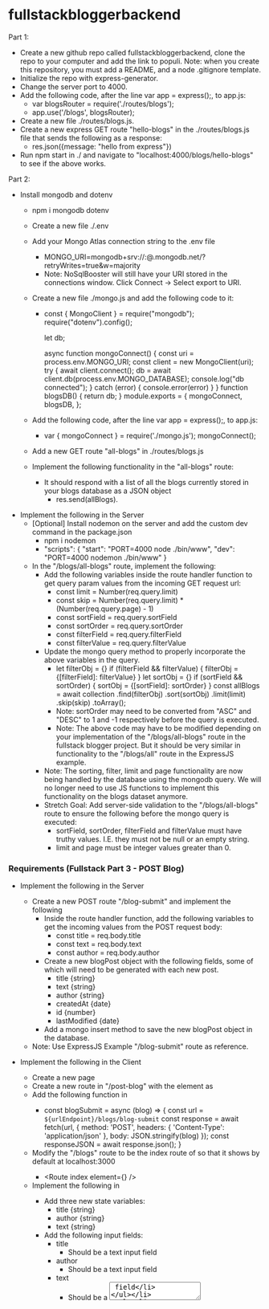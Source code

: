 # fullstackbloggerbackend

Part 1:

- Create a new github repo called fullstackbloggerbackend, clone the repo to your computer and add the link to populi. Note: when you create this repository, you must add a README, and a node .gitignore template.
- Initialize the repo with express-generator.
- Change the server port to 4000.
- Add the following code, after the line var app = express();, to app.js:
  - var blogsRouter = require('./routes/blogs');
  - app.use('/blogs', blogsRouter);
- Create a new file ./routes/blogs.js.
- Create a new express GET route "hello-blogs" in the ./routes/blogs.js file that sends the following as a response:
  - res.json({message: "hello from express"})
- Run npm start in ./ and navigate to "localhost:4000/blogs/hello-blogs" to see if the above works.

Part 2:

- Install mongodb and dotenv

  - npm i mongodb dotenv
  - Create a new file ./.env
  - Add your Mongo Atlas connection string to the .env file
    - MONGO_URI=mongodb+srv://<myusername>:<mypassword>@<mycluster>.mongodb.net/?retryWrites=true&w=majority
    - Note: NoSqlBooster will still have your URI stored in the connections window. Click Connect -> Select export to URI.
  - Create a new file ./mongo.js and add the following code to it:

    - const { MongoClient } = require("mongodb");
      require("dotenv").config();

      let db;

      async function mongoConnect() {
      const uri = process.env.MONGO_URI;
      const client = new MongoClient(uri);
      try {
      await client.connect();
      db = await client.db(process.env.MONGO_DATABASE);
      console.log("db connected");
      } catch (error) {
      console.error(error)
      }
      }
      function blogsDB() {
      return db;
      }
      module.exports = {
      mongoConnect,
      blogsDB,
      };

  - Add the following code, after the line var app = express();, to app.js:
    - var { mongoConnect } = require('./mongo.js');
      mongoConnect();
  - Add a new GET route "all-blogs" in ./routes/blogs.js
  - Implement the following functionality in the "all-blogs" route:
    - It should respond with a list of all the blogs currently stored in your blogs database as a JSON object
      - res.send(allBlogs).

* Implement the following in the Server
  - [Optional] Install nodemon on the server and add the custom dev command in the package.json
    - npm i nodemon
    - "scripts": {
      "start": "PORT=4000 node ./bin/www",
      "dev": "PORT=4000 nodemon ./bin/www"
      }
  - In the "/blogs/all-blogs" route, implement the following:
    - Add the following variables inside the route handler function to get query param values from the incoming GET request url:
      - const limit = Number(req.query.limit)
      - const skip = Number(req.query.limit) \* (Number(req.query.page) - 1)
      - const sortField = req.query.sortField
      - const sortOrder = req.query.sortOrder
      - const filterField = req.query.filterField
      - const filterValue = req.query.filterValue
    - Update the mongo query method to properly incorporate the above variables in the query.
      - let filterObj = {}
        if (filterField && filterValue) {
        filterObj = {[filterField]: filterValue}
        }
        let sortObj = {}
        if (sortField && sortOrder) {
        sortObj = {[sortField]: sortOrder}
        }
        const allBlogs = await collection
        .find(filterObj)
        .sort(sortObj)
        .limit(limit)
        .skip(skip)
        .toArray();
      - Note: sortOrder may need to be converted from "ASC" and "DESC" to 1 and -1 respectively before the query is executed.
      - Note: The above code may have to be modified depending on your implementation of the "/blogs/all-blogs" route in the fullstack blogger project. But it should be very similar in functionality to the "/blogs/all" route in the ExpressJS example.
    - Note: The sorting, filter, limit and page functionality are now being handled by the database using the mongodb query. We will no longer need to use JS functions to implement this functionality on the blogs dataset anymore.
    - Stretch Goal: Add server-side validation to the "/blogs/all-blogs" route to ensure the following before the mongo query is executed:
      - sortField, sortOrder, filterField and filterValue must have truthy values. I.E. they must not be null or an empty string.
      - limit and page must be integer values greater than 0.

### Requirements (Fullstack Part 3 - POST Blog)

- Implement the following in the Server

  - Create a new POST route "/blog-submit" and implement the following
    - Inside the route handler function, add the following variables to get the incoming values from the POST request body:
      - const title = req.body.title
      - const text = req.body.text
      - const author = req.body.author
    - Create a new blogPost object with the following fields, some of which will need to be generated with each new post.
      - title {string}
      - text {string}
      - author {string}
      - createdAt {date}
      - id {number}
      - lastModified {date}
    - Add a mongo insert method to save the new blogPost object in the database.
  - Note: Use ExpressJS Example "/blog-submit" route as reference.

- Implement the following in the Client

  - Create a new page <PostBlogPage />
  - Create a new route in <App /> "/post-blog" with the element as <PostBlogPage />
  - Add the following function in <App />
    - const blogSubmit = async (blog) => {
      const url = `${urlEndpoint}/blogs/blog-submit`
      const response = await fetch(url, {
      method: 'POST',
      headers: {
      'Content-Type': 'application/json'
      },
      body: JSON.stringify(blog)
      });
      const responseJSON = await response.json();
      }
  - Modify the "/blogs" route to be the index route of <App /> so that it shows by default at localhost:3000
    - <Route index element={<BlogsPage message={serverJSON.message} blogSubmit={blogSubmit} />} />
  - Implement the following in <PostBlogPage />
    - Add three new state variables:
      - title {string}
      - author {string}
      - text {string}
    - Add the following input fields:
      - title
        - Should be a text input field
      - author
        - Should be a text input field
      - text
        - Should be a <textarea> field
    - Hook up all input fields to their corresponding state variables
    - Add a <button> called Submit
    - The Submit button should call props.blogSubmit(blogData) onClick and then programatically redirect to the home page.
      - const navigate = useNavigate()
      - navigate(`/`)
  - Note: blogData is going to be an object containing the current values of title, author, and text in the <PostBlogPage /> state. This data will be received by the server through the POST request, which will then in turn generate a new blog post with the added fields such as createdAt. The server will then save the new post using the mongo insert() method.

- Stretch Goal: Add a debounce in the Front-End to the text input fields
  - https://usehooks.com/useDebounce/
- Stretch Goal: Modify the mongo method for "all-blogs" so that you can do a text match search in a blog post text field for a specific string. Additionally, update the filter options dropdown on the Front-End to include the "text" option.
  - Note: This will NOT check for partial searches
  - db.articles.find( { $text: { $search: "coffee" } } )
  - https://www.mongodb.com/docs/manual/reference/operator/query/text/#examples
- Super Stretch Goal:
  - elemMatch may be able to do a partial string match
  - https://www.mongodb.com/docs/manual/reference/operator/query/elemMatch/

### Requirements (Fullstack Part 3.1 - Blog Post Manager - Server)

- Implement the following Server-Side:
  - Create a new route file ./routes/admin.js
    - Add these lines to the top of the file:
      - var express = require("express");
        var router = express.Router();
        const { blogsDB } = require("../mongo");
    - Add this line to the bottom of the file:
      - module.exports = router
  - Add the new route to express in ./app.js
    - var adminRouter = require('./routes/admin');
    - app.use('/admin', adminRouter);
  - Implement three new admin routes in ./routes/admin.js
    - GET "/admin/blog-list"
      - This route should respond with an array of blog posts, but only with the following fields: [id, title, author, createdAt, lastModified].
        - res.json(adminBlogList)
      - Hint: The mongodb method .project({}) can be chained onto a .find({}) to retrieve only the specified fields from the database.
      - Note: The idea here is to leave out fields the administrator does not need to see, such as text, in order to reduce the amount of data sent between the client and the server.
    - PUT "/admin/edit-blog"
      - This route should receive a post body (req.body) with the following shape:
        - req.body = {
          blogId: {number},
          title: {string},
          author: {string},
          text: {string}
          }
      - Implement mongodb functionality to find a post by blogId and then update that post in the database with the new values from req.body.
        - try {
          const collection = await blogsDB().collection("posts")
          const updatedPost = {
          ...newPostData // This is where the new data from req.body will go
          }
          await collection.updateOne({
          id: blogId
          },{
          $set:{
          ...updatedPost
          }
          })
          res.json({success: true})
          } catch (e) {
          console.error(e)
          res.json({success: false})
          }
      - Note: The field lastModified should be set to the current date when you update the blog post.
    - DELETE "/admin/delete-blog/:blogId"
      - This route should get the blogId to delete from the req.params
      - Implement mongodb functionality to find a blog post by blogId and delete it
        - try {
          const collection = await blogsDB().collection("posts")
          await collection.deleteOne({
          id: blogId
          })  
           res.json({success: true})
          } catch (e) {
          console.error(e)
          res.json({success: false})
          }
  - Note: Eventually, we will be protecting certain functionality, such as editing or deleting a blog, by only allowing privileged admin users to access it.

### Requirements (Fullstack Part 3.3 - Blog Post Manager - Modal)

- Note: Our approach for this part of the Fullstack blogger is to implement the ability for an admin to edit blogs along with deleting them. We will add a new component called a Modal to our app. Then we will add a button to the <BlogManagerCard /> to open the Modal and at the same time, fetch blog data for a single blog for the Modal. We will then implement functionality to edit a single blog post in our Modal and send that updated blog data back to the server to be saved in the database.

- Implement the following Server-Side:

  - Add a new route GET "/blogs/single-blog/:blogId
    - This route should receive a blogId as a urlParam and respond with the blog post whose id === blogId
      - const blogId = Number(req.params.blogId);
        const collection = await blogsDB().collection("posts")
        const blogPost = await collection.findOne({id: blogId})
        res.json(blogPost)

- Note: At this point, CRUD (Create, Read, Update, and Delete) functionality should all be implemented in the Blogger application. You should be able to create new blog posts, view the new blog posts on the home page, update the blog posts using the blog-manager page Modal, and then delete a blog post in the blog-manager page. Test all this functionality to make sure that everything is working as it should.
